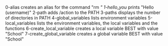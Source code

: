 0-alias creates an alias for the command "rm *"
1-hello_you* prints "Hello (username)"
2-path adds /action to the PATH
3-paths displays the number of directories in PATH
4-global_variables lists environment variables
5-local_variables lists the environment variables, the local variables and the functions
6-create_local_variable creates a local variable BEST with value "School"
7-create_global_variable creates a global variable BEST with value "School"

